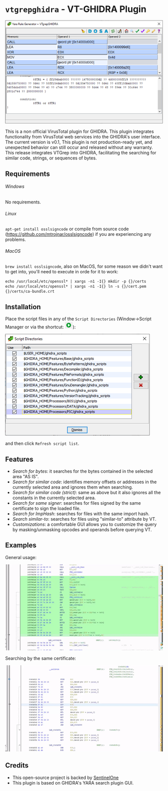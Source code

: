 # ``vtgrepghidra`` - VT-GHIDRA Plugin


![Main image](./pics/main.png)

This is a non official VirusTotal plugin for GHIDRA. This plugin integrates functionality from VirusTotal web services into the GHIDRA's user interface.
The current version is v0.1, This plugin is not production-ready yet, and unexpected behavior can still occur and released without any warranty. This release integrates VTGrep into GHIDRA, facilitating the searching for similar code, strings, or sequences of bytes.

## Requirements

###### Windows
No requirements.
###### Linux
`apt-get install osslsigncode` or compile from source code (https://github.com/mtrojnar/osslsigncode) if you are experiencing any problems.
###### MacOS

`brew install osslsigncode`, also on MacOS, for some reason we didn't want to get into, you'll need to execute in orde for it to work: 

```
echo /usr/local/etc/openssl* | xargs -n1 -I{} mkdir -p {}/certs
echo /usr/local/etc/openssl* | xargs -n1 -I{} ln -s {}/cert.pem {}/certs/ca-bundle.crt
```

## Installation

Place the script files in any of the ``Script Directories`` (Window->Script Manager or via the shortcut: ![Script Manager Shortcut](./pics/scriptmanager.png)):

![Scripting Directories](./pics/scriptingdirectories.png)

and then click `Refresh script list`.


## Features
- *Search for bytes*: it searches for the bytes contained in the selected area "AS IS".
- *Search for similar code*: identifies memory offsets or addresses in the currently selected area and ignores them when searching.
- *Search for similar code (strict)*: same as above but it also ignores all the constants in the currently selected area.
- *Search for same signer*: searches for files signed by the same certificate to sign the loaded file.
- *Search for ImpHash*: searches for files with the same import hash.
- *Search similar-to*: searches for files using "similar-to" attribute by VT.
- *Customizations*: a comfortable GUI allows you to customize the query by masking/unmasking opcodes and operands before querying VT.

## Examples

General usage:

![General Usage](./pics/generaluse.gif)


Searching by the same certificate:

![Same Certificate](./pics/samecert.gif)


## Credits
* This open-source project is backed by [SentinelOne](https://www.sentinelone.com/blog/)
* This plugin is based on GHIDRA's YARA search plugin GUI.
